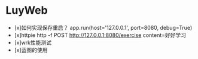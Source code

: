 # LuyWeb
- [x]如何实现保存重启？ app.run(host='127.0.0.1', port=8080, debug=True)
- [x]httpie http -f POST http://127.0.0.1:8080/exercise content=好好学习
- [x]wrk性能测试
- [x]蓝图的使用